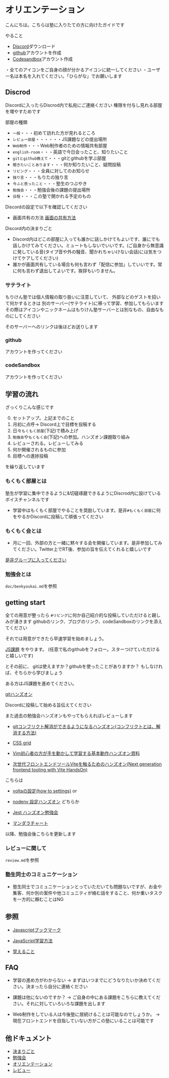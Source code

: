 # オリエンテーション

こんにちは。こちらは塾に入りたての方に向けたガイドです

やること

- [Discord](https://discord.com/)ダウンロード
- [github](https://github.com/)アカウントを作成
- [Codesandbox](https://codesandbox.io/)アカウント作成

・全てのアイコンをご自身の顔が分かるアイコンに統一してください
・ユーザー名は本名を入れてください。「ひらがな」でお願いします

## Discrod

Discordに入ったらDiscrod内で私宛にご連絡ください
権限を付与し見れる部屋を増やすためです

部屋の種類

- `一般`・・・初めて訪れた方が見れるところ
- `レビュー部屋`・・・・・・JS課題などの提出場所
- `Web制作`・・・Web制作者のための情報共有部屋
- `english-room`・・・英語で今日会ったこと、知りたいこと
- `gitとgithub教えて`・・・gitとgithubを学ぶ部屋
- `聞きたいことあります`・・・何か知りたいこと、疑問投稿
- `リビング`・・・全員に対してのお知らせ
- `独り言`・・・もりたの独り言
- `今ふと思ったこと`・・・塾生のつぶやき
- `勉強会`・・・勉強会後の課題の提出場所
- `日程`・・・この塾で開かれる予定のもの

Discordの設定で以下を確認してください

- 画面共有の方法
[画面の共有方法](https://terracetech.jp/wp-content/uploads/2021/09/a.gif)

Discord内の決まりごと

- Discord内はどこの部屋に入っても誰かに話しかけてもよいです、誰にでも話しかけてみてください。ミュートもしないでいいです。(ご自身から無意識に発している音(タイプ音や外の騒音、聞かれちゃいけない会話)には気をつけてケアしてください)
- 誰かが画面共有している場合も何も言わず「配信に参加」していいです。常に何も言わず退出してよいです。挨拶もいりません。

### サテライト

もりけん塾では個人情報の取り扱いに注意していて、
外部などのゲストを招いて何かするときは
別のサーバー(サテライト)に移って学習、参加してもらいます
その際はアイコンやニックネームはもりけん塾サーバーとは別なもの、自由なものにしてください

そのサーバーへのリンクは後ほどお送りします

### github

アカウントを作ってください

### codeSandbox

アカウントを作ってください

## 学習の流れ

ざっくりこんな感じです

0. セットアップ。上記までのこと
1. 月初に点呼-> Discord上で目標を投稿する
2. 日々`もくもく部屋`(下記)で積み上げ
3. `勉強会`や`もくもく会`(下記)への参加。ハンズオン課題取り組み
4. レビューされる。レビューしてみる
5. 何か開催されるものに参加
6. 目標への進捗投稿

を繰り返しています

### もくもく部屋とは

塾生が学習に集中できるように&切磋琢磨できるようにDiscrod内に設けているボイスチャンネルです

- 学習中はもくもく部屋でやることを奨励しています。是非`#もくもく部屋`に何をやるかDiscordに投稿して頑張ってください

### もくもく会とは

- 月に一回、外部の方と一緒に黙々する会を開催しています。是非参加してみてください。Twitter上でRT後、参加の旨を伝えてくれると嬉しいです

[是非グループに入ってください](https://morikenjuku.connpass.com/)

### 勉強会とは

`doc/benkyoukai.md`を参照

## getting start

全ての用意が整ったら
`#リビング`に何か自己紹介的な投稿していただけると親しみが湧きます
githubのリンク、ブログのリンク、codeSandboxのリンクを添えてください

それでは用意ができたら早速学習を始めましょう。

[JS課題](https://github.com/kenmori/handsonFrontend/blob/master/work/markup/1.md)
をやります。
(任意で私のgithubをフォロー。スターつけていただけると嬉しいです)

とその前に、
gitは使えますか？githubを使ったことがありますか？
もしなければ、そちらから学びましょう

ある方はJS課題を進めてください。

[gitハンズオン](https://github.com/kenmori/handsonFrontend/tree/master/git/work)

Discordに投稿して始める旨伝えてください

また過去の勉強会ハンズオンもやってもらえればレビューします

- [gitコンフリクト解消ができるようになるハンズオン(コンフリクトとは、解消する方法)](https://github.com/kenmori/handsonFrontend/blob/master/git/work/README_conflict.md)

- [CSS grid](https://github.com/kenmori/handsonFrontend/blob/master/css/grid-work.md)

- [Vim初心者の方が手を動かして学習する基本動作ハンズオン資料](https://github.com/kenmori/handsonFrontend/blob/master/vim/1.md)

- [次世代フロントエンドツールViteを触るためのハンズオン(Next generation frontend tooling with Vite HandsOn)](https://github.com/kenmori/handsonFrontend/blob/master/vite/Work.md)

こちらは

- [voltaの設定(how to settings)](https://github.com/kenmori/handsonFrontend/blob/master/node/volta.md)
or
- [nodenv 設定ハンズオン](https://github.com/kenmori/handsonFrontend/blob/master/node/nodenv.md)
どちらか

- [Jest ハンズオン勉強会](https://github.com/kenmori/handsonFrontend/blob/master/jest/work.md)

- [マンダラチャート](https://kenjimorita.jp/mandarasheet-mandara-chart/)

以降、勉強会後こちらを更新します
### レビューに関して

`review.md`を参照

### 塾生同士のコミュニケーション

- 塾生同士でコミュニケーションとっていただいても問題ないですが、お金や集客、何か別の案件や他コミュニティが絡む話をすること、何か重いタスクを一方的に頼むことはNG

## 参照

- [Javascriptブックマーク](https://twitter.com/terrace_tech/status/1284282445303447552?s=20)

- [JavaScript学習方法](https://twitter.com/terrace_tech/status/1277905026900299776?s=20)

- [覚えること](https://twitter.com/terrace_tech/status/1279183687012151296?s=20)

## FAQ

- 学習の進め方がわからない -> まずはいつまでにどうなりたいか決めてください。決まったら自分に連絡ください
- 課題は他にないのですか？ -> ご自身の中にある課題をこちらに教えてください。それに対していろいろな課題を出します

- Web制作をしている人は今後塾に居続けることは可能なのでしょうか。 -> 現在フロントエンドを目指していない方がこの塾にいることは可能です

## 他ドキュメント

- [決まりごと](https://github.com/kenmori/morikenjuku/blob/main/doc/kimarigoto.md)
- [勉強会](https://github.com/kenmori/morikenjuku/blob/main/doc/benkyoukai.md)
- [オリエンテーション](https://github.com/kenmori/morikenjuku/blob/main/doc/orien.md)
- [レビュー](https://github.com/kenmori/morikenjuku/blob/main/doc/review.md)

